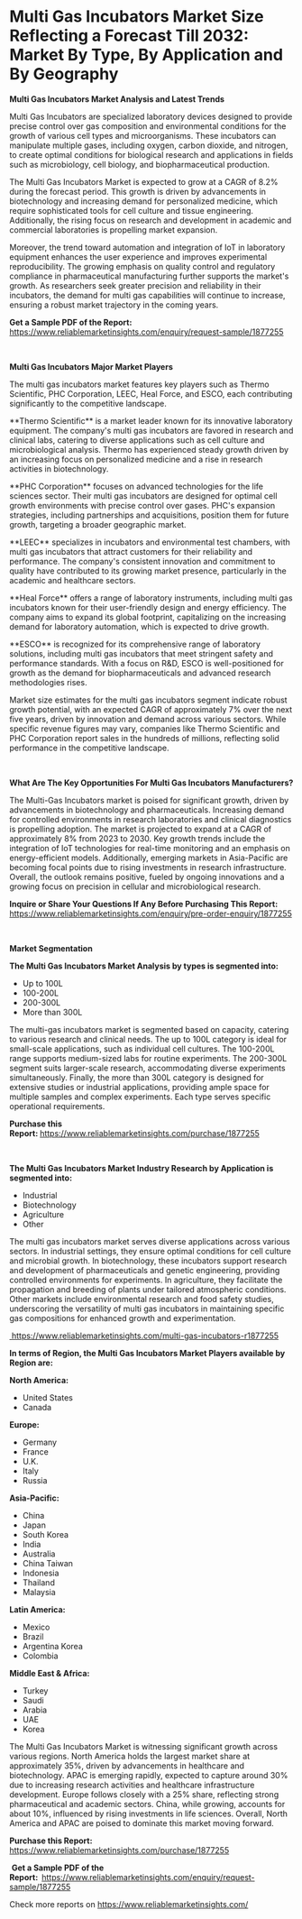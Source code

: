 <p><h1>Multi Gas Incubators Market Size Reflecting a Forecast Till 2032: Market By Type, By Application and By Geography</h1></p><p><strong>Multi Gas Incubators Market Analysis and Latest Trends</strong></p>
<p><p>Multi Gas Incubators are specialized laboratory devices designed to provide precise control over gas composition and environmental conditions for the growth of various cell types and microorganisms. These incubators can manipulate multiple gases, including oxygen, carbon dioxide, and nitrogen, to create optimal conditions for biological research and applications in fields such as microbiology, cell biology, and biopharmaceutical production.</p><p>The Multi Gas Incubators Market is expected to grow at a CAGR of 8.2% during the forecast period. This growth is driven by advancements in biotechnology and increasing demand for personalized medicine, which require sophisticated tools for cell culture and tissue engineering. Additionally, the rising focus on research and development in academic and commercial laboratories is propelling market expansion. </p><p>Moreover, the trend toward automation and integration of IoT in laboratory equipment enhances the user experience and improves experimental reproducibility. The growing emphasis on quality control and regulatory compliance in pharmaceutical manufacturing further supports the market's growth. As researchers seek greater precision and reliability in their incubators, the demand for multi gas capabilities will continue to increase, ensuring a robust market trajectory in the coming years.</p></p>
<p><strong>Get a Sample PDF of the Report:&nbsp;</strong> <a href="https://www.reliablemarketinsights.com/enquiry/request-sample/1877255?utm_campaign=3036&utm_medium=2&utm_source=Github&utm_content=ia&utm_term=10042025&utm_id=multi-gas-incubators">https://www.reliablemarketinsights.com/enquiry/request-sample/1877255</a></p>
<p>&nbsp;</p>
<p><strong>Multi Gas Incubators Major Market Players</strong></p>
<p><p>The multi gas incubators market features key players such as Thermo Scientific, PHC Corporation, LEEC, Heal Force, and ESCO, each contributing significantly to the competitive landscape.</p><p>**Thermo Scientific** is a market leader known for its innovative laboratory equipment. The company's multi gas incubators are favored in research and clinical labs, catering to diverse applications such as cell culture and microbiological analysis. Thermo has experienced steady growth driven by an increasing focus on personalized medicine and a rise in research activities in biotechnology.</p><p>**PHC Corporation** focuses on advanced technologies for the life sciences sector. Their multi gas incubators are designed for optimal cell growth environments with precise control over gases. PHC's expansion strategies, including partnerships and acquisitions, position them for future growth, targeting a broader geographic market.</p><p>**LEEC** specializes in incubators and environmental test chambers, with multi gas incubators that attract customers for their reliability and performance. The company's consistent innovation and commitment to quality have contributed to its growing market presence, particularly in the academic and healthcare sectors.</p><p>**Heal Force** offers a range of laboratory instruments, including multi gas incubators known for their user-friendly design and energy efficiency. The company aims to expand its global footprint, capitalizing on the increasing demand for laboratory automation, which is expected to drive growth.</p><p>**ESCO** is recognized for its comprehensive range of laboratory solutions, including multi gas incubators that meet stringent safety and performance standards. With a focus on R&D, ESCO is well-positioned for growth as the demand for biopharmaceuticals and advanced research methodologies rises.</p><p>Market size estimates for the multi gas incubators segment indicate robust growth potential, with an expected CAGR of approximately 7% over the next five years, driven by innovation and demand across various sectors. While specific revenue figures may vary, companies like Thermo Scientific and PHC Corporation report sales in the hundreds of millions, reflecting solid performance in the competitive landscape.</p></p>
<p>&nbsp;</p>
<p><strong>What Are The Key Opportunities For Multi Gas Incubators Manufacturers?</strong></p>
<p><p>The Multi-Gas Incubators market is poised for significant growth, driven by advancements in biotechnology and pharmaceuticals. Increasing demand for controlled environments in research laboratories and clinical diagnostics is propelling adoption. The market is projected to expand at a CAGR of approximately 8% from 2023 to 2030. Key growth trends include the integration of IoT technologies for real-time monitoring and an emphasis on energy-efficient models. Additionally, emerging markets in Asia-Pacific are becoming focal points due to rising investments in research infrastructure. Overall, the outlook remains positive, fueled by ongoing innovations and a growing focus on precision in cellular and microbiological research.</p></p>
<p><strong>Inquire or Share Your Questions If Any Before Purchasing This Report:</strong> <a href="https://www.reliablemarketinsights.com/enquiry/pre-order-enquiry/1877255?utm_campaign=3036&utm_medium=2&utm_source=Github&utm_content=ia&utm_term=10042025&utm_id=multi-gas-incubators">https://www.reliablemarketinsights.com/enquiry/pre-order-enquiry/1877255</a></p>
<p>&nbsp;</p>
<p><strong>Market Segmentation</strong></p>
<p><strong>The Multi Gas Incubators Market Analysis by types is segmented into:</strong></p>
<p><ul><li>Up to 100L</li><li>100-200L</li><li>200-300L</li><li>More than 300L</li></ul></p>
<p><p>The multi-gas incubators market is segmented based on capacity, catering to various research and clinical needs. The up to 100L category is ideal for small-scale applications, such as individual cell cultures. The 100-200L range supports medium-sized labs for routine experiments. The 200-300L segment suits larger-scale research, accommodating diverse experiments simultaneously. Finally, the more than 300L category is designed for extensive studies or industrial applications, providing ample space for multiple samples and complex experiments. Each type serves specific operational requirements.</p></p>
<p><strong>Purchase this Report:&nbsp;</strong><a href="https://www.reliablemarketinsights.com/purchase/1877255?utm_campaign=3036&utm_medium=2&utm_source=Github&utm_content=ia&utm_term=10042025&utm_id=multi-gas-incubators">https://www.reliablemarketinsights.com/purchase/1877255</a></p>
<p>&nbsp;</p>
<p><strong>The Multi Gas Incubators Market Industry Research by Application is segmented into:</strong></p>
<p><ul><li>Industrial</li><li>Biotechnology</li><li>Agriculture</li><li>Other</li></ul></p>
<p><p>The multi gas incubators market serves diverse applications across various sectors. In industrial settings, they ensure optimal conditions for cell culture and microbial growth. In biotechnology, these incubators support research and development of pharmaceuticals and genetic engineering, providing controlled environments for experiments. In agriculture, they facilitate the propagation and breeding of plants under tailored atmospheric conditions. Other markets include environmental research and food safety studies, underscoring the versatility of multi gas incubators in maintaining specific gas compositions for enhanced growth and experimentation.</p></p>
<p><a href="https://www.reliablemarketinsights.com/multi-gas-incubators-r1877255?utm_campaign=3036&utm_medium=2&utm_source=Github&utm_content=ia&utm_term=10042025&utm_id=multi-gas-incubators">&nbsp;https://www.reliablemarketinsights.com/multi-gas-incubators-r1877255</a></p>
<p><strong>In terms of Region, the Multi Gas Incubators Market Players available by Region are:</strong></p>
<p>
    <p> <strong> North America: </strong>
        <ul>
            <li>United States</li>
            <li>Canada</li>
        </ul>
        </p> 
    <p> <strong> Europe: </strong>
        <ul>
            <li>Germany</li>
            <li>France</li>
            <li>U.K.</li>
            <li>Italy</li>
            <li>Russia</li>
        </ul>
        </p> 
    <p> <strong> Asia-Pacific: </strong>
        <ul>
            <li>China</li>
            <li>Japan</li>
            <li>South Korea</li>
            <li>India</li>
            <li>Australia</li>
            <li>China Taiwan</li>
            <li>Indonesia</li>
            <li>Thailand</li>
            <li>Malaysia</li>
        </ul>
        </p> 
    <p> <strong> Latin America: </strong>
        <ul>
            <li>Mexico</li>
            <li>Brazil</li>
            <li>Argentina Korea</li>
            <li>Colombia</li>
        </ul>
        </p> 
    <p> <strong> Middle East & Africa: </strong>
        <ul>
            <li>Turkey</li>
            <li>Saudi</li>
            <li>Arabia</li>
            <li>UAE</li>
            <li>Korea</li>
        </ul>
    </p>
    </p>
<p><p>The Multi Gas Incubators Market is witnessing significant growth across various regions. North America holds the largest market share at approximately 35%, driven by advancements in healthcare and biotechnology. APAC is emerging rapidly, expected to capture around 30% due to increasing research activities and healthcare infrastructure development. Europe follows closely with a 25% share, reflecting strong pharmaceutical and academic sectors. China, while growing, accounts for about 10%, influenced by rising investments in life sciences. Overall, North America and APAC are poised to dominate this market moving forward.</p></p>
<p><strong>Purchase this Report: </strong><a href="https://www.reliablemarketinsights.com/purchase/1877255?utm_campaign=3036&utm_medium=2&utm_source=Github&utm_content=ia&utm_term=10042025&utm_id=multi-gas-incubators">https://www.reliablemarketinsights.com/purchase/1877255</a></p>
<p>&nbsp;<strong>Get a Sample PDF of the Report:&nbsp;&nbsp;</strong><a href="https://www.reliablemarketinsights.com/enquiry/request-sample/1877255?utm_campaign=3036&utm_medium=2&utm_source=Github&utm_content=ia&utm_term=10042025&utm_id=multi-gas-incubators">https://www.reliablemarketinsights.com/enquiry/request-sample/1877255</a></p>
<p><strong></strong></p>
<p>Check more reports on <a href="https://www.reliablemarketinsights.com/?utm_campaign=3036&utm_medium=2&utm_source=Github&utm_content=ia&utm_term=10042025&utm_id=multi-gas-incubators">https://www.reliablemarketinsights.com/</a></p>